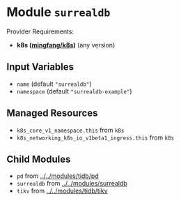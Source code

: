 
# Module `surrealdb`

Provider Requirements:
* **k8s ([mingfang/k8s](https://registry.terraform.io/providers/mingfang/k8s/latest))** (any version)

## Input Variables
* `name` (default `"surrealdb"`)
* `namespace` (default `"surrealdb-example"`)

## Managed Resources
* `k8s_core_v1_namespace.this` from `k8s`
* `k8s_networking_k8s_io_v1beta1_ingress.this` from `k8s`

## Child Modules
* `pd` from [../../modules/tidb/pd](../../modules/tidb/pd)
* `surrealdb` from [../../modules/surrealdb](../../modules/surrealdb)
* `tikv` from [../../modules/tidb/tikv](../../modules/tidb/tikv)


